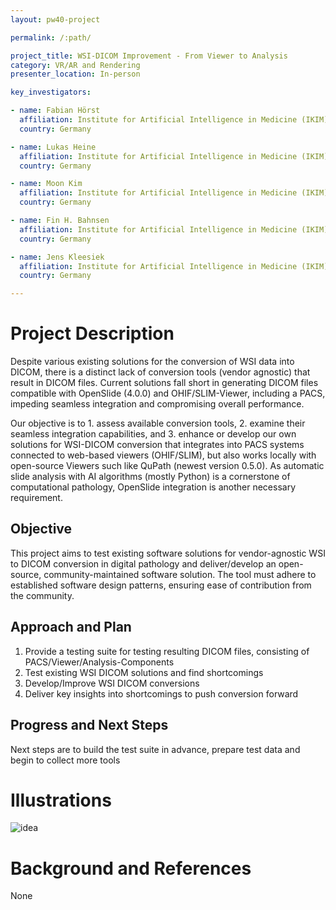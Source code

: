 ```yaml
---
layout: pw40-project

permalink: /:path/

project_title: WSI-DICOM Improvement - From Viewer to Analysis
category: VR/AR and Rendering
presenter_location: In-person

key_investigators:

- name: Fabian Hörst
  affiliation: Institute for Artificial Intelligence in Medicine (IKIM)
  country: Germany

- name: Lukas Heine
  affiliation: Institute for Artificial Intelligence in Medicine (IKIM)
  country: Germany

- name: Moon Kim
  affiliation: Institute for Artificial Intelligence in Medicine (IKIM)
  country: Germany

- name: Fin H. Bahnsen
  affiliation: Institute for Artificial Intelligence in Medicine (IKIM)
  country: Germany

- name: Jens Kleesiek
  affiliation: Institute for Artificial Intelligence in Medicine (IKIM)
  country: Germany

---
```


# Project Description

<!-- Add a short paragraph describing the project. -->

Despite various existing solutions for the conversion of WSI data into DICOM, there is a distinct lack of conversion tools (vendor agnostic) that result in DICOM files. Current solutions fall short in generating DICOM files compatible with OpenSlide (4.0.0) and OHIF/SLIM-Viewer, including a PACS, impeding seamless integration and compromising overall performance.

Our objective is to 1. assess available conversion tools, 2. examine their seamless integration capabilities, and 3. enhance or develop our own solutions for WSI-DICOM conversion that integrates into PACS systems connected to web-based viewers (OHIF/SLIM), but also works locally with open-source Viewers such like QuPath (newest version 0.5.0). As automatic slide analysis with AI algorithms (mostly Python) is a cornerstone of computational pathology, OpenSlide integration is another necessary requirement.

## Objective

<!-- Describe here WHAT you would like to achieve (what you will have as end result). -->

This project aims to test existing software solutions for vendor-agnostic WSI to DICOM conversion in digital pathology and deliver/develop an open-source, community-maintained software solution. The tool must adhere to established software design patterns, ensuring ease of contribution from the community.

## Approach and Plan

<!-- Describe here HOW you would like to achieve the objectives stated above. -->

1.  Provide a testing suite for testing resulting DICOM files, consisting of PACS/Viewer/Analysis-Components
2.  Test existing WSI DICOM solutions and find shortcomings
3.  Develop/Improve WSI DICOM conversions
4.  Deliver key insights into shortcomings to push conversion forward

## Progress and Next Steps

<!-- Update this section as you make progress, describing of what you have ACTUALLY DONE.
     If there are specific steps that you could not complete then you can describe them here, too. -->

Next steps are to build the test suite in advance, prepare test data and begin to collect more tools

# Illustrations

<!-- Add pictures and links to videos that demonstrate what has been accomplished. -->

![idea](https://github.com/NA-MIC/ProjectWeek/assets/67600643/ff39403e-8dc6-411e-9f78-31189f242ea0)

# Background and References

<!-- If you developed any software, include link to the source code repository.
     If possible, also add links to sample data, and to any relevant publications. -->

None
